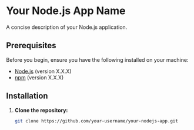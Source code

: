 # Your Node.js App Name

A concise description of your Node.js application.

## Prerequisites

Before you begin, ensure you have the following installed on your machine:

- [Node.js](https://nodejs.org/) (version X.X.X)
- [npm](https://www.npmjs.com/) (version X.X.X)

## Installation

1. **Clone the repository:**

   ```bash
   git clone https://github.com/your-username/your-nodejs-app.git
